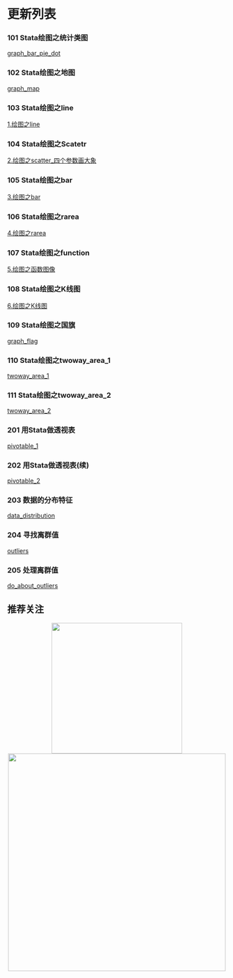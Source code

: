 # 更新列表



### 101 Stata绘图之统计类图

[graph_bar_pie_dot](./graph_bar_pie_dot)

### 102 Stata绘图之地图

[graph_map](./graph_map)

### 103 Stata绘图之line

[1.绘图之line](./graph_line)

### 104 Stata绘图之Scatetr

[2.绘图之scatter_四个参数画大象](./graph_scatter)

### 105 Stata绘图之bar

[3.绘图之bar](./graph_bar)

### 106 Stata绘图之rarea

[4.绘图之rarea](./graph_rarea)

### 107 Stata绘图之function

[5.绘图之函数图像](./graph_function)

### 108 Stata绘图之K线图

[6.绘图之K线图](./graph_Kline)

### 109 Stata绘图之国旗

[graph_flag](./graph_flag)

### 110 Stata绘图之twoway_area_1

[twoway_area_1](./twoway_area_1)

### 111 Stata绘图之twoway_area_2

[twoway_area_2](./twoway_area_2)


### 201 用Stata做透视表

[pivotable_1](./pivotable_1)

### 202 用Stata做透视表(续)

[pivotable_2](./pivotable_2)

### 203 数据的分布特征

[data_distribution](./data_distribution)

### 204 寻找离群值

[outliers](./outliers)

### 205 处理离群值

[do_about_outliers](./do_about_outliers)

## 推荐关注

<div align=center><img src="https://raw.githubusercontent.com/zhangdashenqi/Stata-Graph/master/logo.png" width=300px /></div>

<div align=center><img src="https://raw.githubusercontent.com/zhangdashenqi/Stata-Graph/master/qr.png" width=500px /></div>